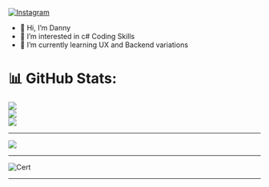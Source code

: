 [![Instagram](https://img.shields.io/badge/Instagram-%23E4405F.svg?logo=Instagram&logoColor=white)](https://instagram.com/ydh_embedded) 

- 👋 Hi, I’m Danny
- 👀 I’m interested in c# Coding Skills 
- 🌱 I’m currently learning UX and Backend variations


# 📊 GitHub Stats:
![](https://github-readme-stats.vercel.app/api?username=ydh-embedded&theme=dark&hide_border=false&include_all_commits=true&count_private=false)<br/>
![](https://github-readme-streak-stats.herokuapp.com/?user=ydh-embedded&theme=dark&hide_border=false)<br/>
![](https://github-readme-stats.vercel.app/api/top-langs/?username=ydh-embedded&theme=dark&hide_border=false&include_all_commits=true&count_private=false&layout=compact)

---
[![](https://visitcount.itsvg.in/api?id=ydh-embedded&icon=0&color=0)](https://visitcount.itsvg.in)

<!-- Proudly created with GPRM ( https://gprm.itsvg.in ) -->



____________


  ![Cert](../Index---Navigation/tree/main/JPEG/cert.jpg)




____________
